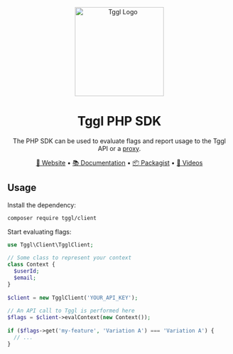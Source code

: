 <p align="center">
  <picture>
    <source media="(prefers-color-scheme: dark)" srcset="https://tggl.io/tggl-io-logo-white.svg">
    <img align="center" alt="Tggl Logo" src="https://tggl.io/tggl-io-logo-black.svg" width="200rem" />
  </picture>
</p>

<h1 align="center">Tggl PHP SDK</h1>

<p align="center">
  The PHP SDK can be used to evaluate flags and report usage to the Tggl API or a <a href="https://tggl.io/developers/evaluating-flags/tggl-proxy">proxy</a>.
</p>

<p align="center">
  <a href="https://tggl.io/">🔗 Website</a>
  •
  <a href="https://tggl.io/developers/sdks/php">📚 Documentation</a>
  •
  <a href="https://packagist.org/packages/tggl/client">📦 Packagist</a>
  •
  <a href="https://www.youtube.com/@Tggl-io">🎥 Videos</a>
</p>

## Usage

Install the dependency:

```bash
composer require tggl/client
```

Start evaluating flags:

```php
use Tggl\Client\TgglClient;
 
// Some class to represent your context
class Context {
  $userId;
  $email;
}
 
$client = new TgglClient('YOUR_API_KEY');
 
// An API call to Tggl is performed here
$flags = $client->evalContext(new Context());
 
if ($flags->get('my-feature', 'Variation A') === 'Variation A') {
  // ...
}
```
